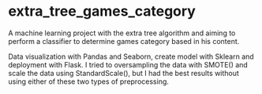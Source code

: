 # extra_tree_games_category

A machine learning project with the extra tree algorithm and aiming to perform a classifier to determine games category based in his content. 

Data visualization with Pandas and Seaborn, create model with Sklearn and deployment with Flask. I tried to oversampling the data with SMOTE() and scale the data using StandardScale(), but I had the best results without using either of these two types of preprocessing.
